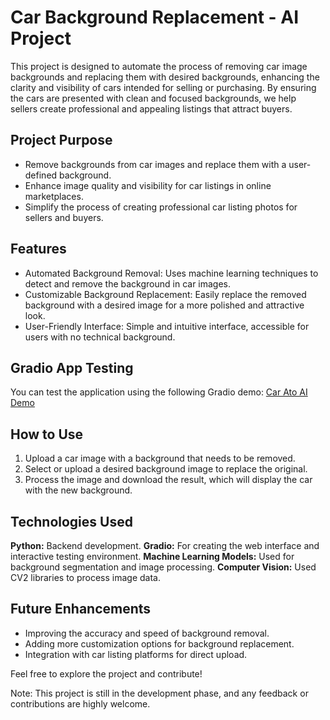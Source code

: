 # Car Background Replacement - AI Project
This project is designed to automate the process of removing car image backgrounds and replacing them with desired backgrounds, enhancing the clarity and visibility of cars intended for selling or purchasing. By ensuring the cars are presented with clean and focused backgrounds, we help sellers create professional and appealing listings that attract buyers.

## Project Purpose
- Remove backgrounds from car images and replace them with a user-defined background.
- Enhance image quality and visibility for car listings in online marketplaces.
- Simplify the process of creating professional car listing photos for sellers and buyers.

## Features
- Automated Background Removal: Uses machine learning techniques to detect and remove the background in car images.
- Customizable Background Replacement: Easily replace the removed background with a desired image for a more polished and attractive look.
- User-Friendly Interface: Simple and intuitive interface, accessible for users with no technical background.

## Gradio App Testing
You can test the application using the following Gradio demo:
[Car Ato AI Demo](https://huggingface.co/spaces/javaidiqbal32/carauto-ai) 

## How to Use
1. Upload a car image with a background that needs to be removed.
2. Select or upload a desired background image to replace the original.
3. Process the image and download the result, which will display the car with the new background.

## Technologies Used
**Python:** Backend development.
**Gradio:** For creating the web interface and interactive testing environment.
**Machine Learning Models:** Used for background segmentation and image processing.
**Computer Vision:** Used CV2 libraries to process image data.

## Future Enhancements
- Improving the accuracy and speed of background removal.
- Adding more customization options for background replacement.
- Integration with car listing platforms for direct upload.


Feel free to explore the project and contribute!


Note: This project is still in the development phase, and any feedback or contributions are highly welcome.
